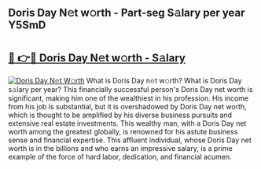 ## Doris Day N𝚎t w𝚘rth - Part-seg S𝚊lary per year Y5SmD

# <h2><a href="http://gc0av8.nevu.top/?p=Doris+Day">🔗 👉🔴 Doris Day N𝚎t w𝚘rth - S𝚊lary</a></h2>

[![Doris Day N𝚎t W𝚘rth](https://i.imgur.com/Oavwk0R.jpeg)](http://gc0av8.nevu.top/?p=Doris+Day)
What is Doris Day n𝚎t w𝚘rth? What is Doris Day s𝚊lary per year?
This financially successful person's Doris Day net worth is significant, making him one of the wealthiest in his profession. His income from his job is substantial, but it is overshadowed by Doris Day net worth, which is thought to be amplified by his diverse business pursuits and extensive real estate investments. This wealthy man, with a Doris Day net worth among the greatest globally, is renowned for his astute business sense and financial expertise. This affluent individual, whose Doris Day net worth is in the billions and who earns an impressive salary, is a prime example of the force of hard labor, dedication, and financial acumen.
